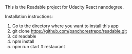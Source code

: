 This is the Readable project for Udacity React nanodegree.

Installation instructions:

1. Go to the directory where you want to install this app
2. git clone https://github.com/panchorestrepo/readable.git
3. cd readable
4. npm install
5. npm run start
#   r e s t a u r a n t  
 